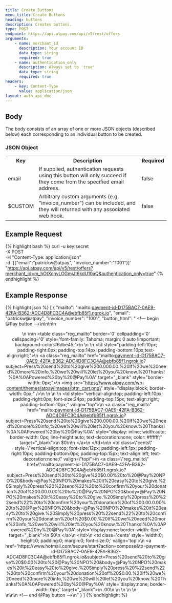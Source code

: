 ```yaml
---
title: Create Buttons
menu_title: Create Buttons
heading: buttons
description: Creates buttons.
type: POST
endpoint: https://api.atpay.com/api/v5/rest/offers
arguments:
    - name: merchant_id
      description: Your account ID
      data_type: string
      required: true
    - name: authentication_only
      description: Always set to 'true'
      data_type: string
      required: true
headers:
    - key: Content-Type
      value: application/json
layout: auth_api_doc
---
```


## Body
The body consists of an array of one or more JSON objects (described below) each corresponding to an individual button to be created.

### JSON Object

<table>
  <tr>
    <th>Key</th>
    <th>Description</th>
    <th>Required</th>
  </tr>
  <tr>
    <td>email</td>
    <td>If supplied, authentication requests using this button will only succeed if they come from the specified email address.</td>
    <td>false</td>
  </tr>
  <tr>
    <td>$CUSTOM</td>
    <td>Arbitrary custom arguments (e.g. "invoice_number") can be included, and they will returned with any associated web hook.</td>
    <td>false</td>
  </tr>  
</table>

## Example Request
{% highlight bash %}
curl -u key:secret \
  -X POST \
  -H "Content-Type: application/json" \
  -d '[{"email":"patrickw@atpay", "invoice_number":"1001"}]' \
  "https://api.atpay.com/api/v5/rest/offers?merchant_id=m_hOtXcnvLOGmjJt6kdU10aQ&authentication_only=true"
{% endhighlight %}

## Example Response
{% highlight json %}
[
  {
    "mailto": "mailto:payment-id-D175BAC7-0AE9-42FA-B362-ADC4D8FC3C4A@ebfb85f1.ngrok.io",
    "email": "patrickw@atpay",
    "invoice_number": "1001",
    "button_html": " <!— begin @Pay button —>\n\n<style>\n  .ExternalClass table.reg_mailto {display:none; display: none !important;}\n\n  .ExternalClass table.out_mailto {display: table; display: table !important; font-size: 18px !important; width: auto !important; height: auto !important;}\n  .ExternalClass table.out_mailto  {font-family: Tahoma; color: #ffffff;  background-color:#6dbe45;}\n\n  .ExternalClass table.out_mailto td.dollar{vertical-align:top !important; padding-right:0px !important; font-size:24px !important;  padding-top:15px !important;  text-align:right !important; padding-bottom:10px !important; padding-left:10px;}\n\n  .ExternalClass table.out_mailto td.cents{vertical-align:top !important; font-size:12px !important; padding-left:1px !important; padding-right:10px !important;  padding-bottom:0px !important; padding-top:15px !important; text-align:left !important; text-decoration:underline !important;}\n\n  .ExternalClass table.out_mailto  td img {display: block !important; height: 32px !important; width: 39px !important;}\n\n  .ExternalClass table.out_mailto  td.cart{width:45px !important; padding-left:10px !important; height:39px !important; text-align:right}\n\n  .ExternalClass table.out_mailto a {display: inline !important; border: 0 !important; width:auto !important; text-decoration:none !important; color:#ffffff !important; line-height:auto !important;}\n</style>\n\n<center>\n    \n\n    <table class=\"reg_mailto\" border='0' cellpadding='0' cellspacing='0' style='font-family: Tahoma; margin: 0 auto !important;  background-color:#6dbe45;'>\n      <tr>\n        \n          <td style=\"padding-left:10px; padding-right:0px; padding-top:14px; padding-bottom:10px;text-align:right;\">\n             <a class=\"reg_mailto\" href=\"mailto:payment-id-D175BAC7-0AE9-42FA-B362-ADC4D8FC3C4A@ebfb85f1.ngrok.io?subject=Press%20send%20to%20give%20$0.00%20to%20@Pay%20NPO%20&body=@Pay%20NPO%20makes%20it%20easy%20to%20give.%20Simply%20press%20%22send%22%20to%20confirm%20your%20donation%20of%20$0.00.%20If%20we%20need%20more%20info,%20we%20will%20let%20you%20know.%20Thanks!%0A%0APowered%20by%20@Pay%0A\" target=\"_blank\" style=\"border-width: 0px;\">\n                <img src=\"https://www.atpay.com/wp-content/themes/atpay/images/bttn_cart.png\" style=\"display:block; border-width: 0px;\" />\n             </a>\n          </td>\n        \n            <td style=\"vertical-align:top; padding-left:10px; padding-right:0px; font-size:24px;  padding-top:15px;  text-align:right; padding-bottom:10px;\" valign=\"top\">\n               <a class=\"reg_mailto\" href=\"mailto:payment-id-D175BAC7-0AE9-42FA-B362-ADC4D8FC3C4A@ebfb85f1.ngrok.io?subject=Press%20send%20to%20give%20$0.00%20to%20@Pay%20NPO%20&body=@Pay%20NPO%20makes%20it%20easy%20to%20give.%20Simply%20press%20%22send%22%20to%20confirm%20your%20donation%20of%20$0.00.%20If%20we%20need%20more%20info,%20we%20will%20let%20you%20know.%20Thanks!%0A%0APowered%20by%20@Pay%0A\" style=\"display: inline; width:auto;  border-width: 0px; line-height:auto; text-decoration:none; color: #ffffff;\" target=\"_blank\">\n               $0\n\n               </a>\n            </td>\n\n            <td class=\"cents\" style=\"vertical-align:top; font-size:12px; padding-left:1px; padding-right:10px;  padding-bottom:0px; padding-top:15px; text-align:left; text-decoration:none;\" valign=\"top\">\n               <a class=\"reg_mailto\" href=\"mailto:payment-id-D175BAC7-0AE9-42FA-B362-ADC4D8FC3C4A@ebfb85f1.ngrok.io?subject=Press%20send%20to%20give%20$0.00%20to%20@Pay%20NPO%20&body=@Pay%20NPO%20makes%20it%20easy%20to%20give.%20Simply%20press%20%22send%22%20to%20confirm%20your%20donation%20of%20$0.00.%20If%20we%20need%20more%20info,%20we%20will%20let%20you%20know.%20Thanks!%0A%0APowered%20by%20@Pay%0A\" style=\"display: inline; border: 0 !important; width:auto; text-decoration:none !important; color:#ffffff; line-height:auto;\"  valign=\"top\" target=\"_blank\">.00</a>\n            </td>\n\n      </tr>\n    </table>\n\n    <table class='out_mailto'  border='0' cellpadding='0' cellspacing='0' style='width:0; height:0; padding:0; margin:0; font-size:0;'>\n      <tr>\n        \n          <td class='cart'>\n              <a href='https://www.hotmail.com/secure/start?action=compose&to=payment-id-D175BAC7-0AE9-42FA-B362-ADC4D8FC3C4A@ebfb85f1.ngrok.io&subject=Press%20send%20to%20give%20$0.00%20to%20@Pay%20NPO%20&body=@Pay%20NPO%20makes%20it%20easy%20to%20give.%20Simply%20press%20%22send%22%20to%20confirm%20your%20donation%20of%20$0.00.%20If%20we%20need%20more%20info,%20we%20will%20let%20you%20know.%20Thanks!%0A%0APowered%20by%20@Pay%0A' style='display:none; border-width: 0px;'  target=\"_blank\">\n              <img src='https://www.atpay.com/wp-content/themes/atpay/images/bttn_cart.png' style='margin: 0px; width:0px; height:0px;  border-width: 0px;'>\n              </a>\n          </td>\n        \n        <td class='dollar' style='width:0; height:0; padding:0; margin:0; font-size:0;' valign='top'>\n          <a href='https://www.hotmail.com/secure/start?action=compose&to=payment-id-D175BAC7-0AE9-42FA-B362-ADC4D8FC3C4A@ebfb85f1.ngrok.io&subject=Press%20send%20to%20give%20$0.00%20to%20@Pay%20NPO%20&body=@Pay%20NPO%20makes%20it%20easy%20to%20give.%20Simply%20press%20%22send%22%20to%20confirm%20your%20donation%20of%20$0.00.%20If%20we%20need%20more%20info,%20we%20will%20let%20you%20know.%20Thanks!%0A%0APowered%20by%20@Pay%0A' style='display:none; border-width: 0px;'  target=\"_blank\">\n            $0\n          </a>\n        </td>\n        <td class='cents' style='width:0; height:0; padding:0; margin:0; font-size:0;' valign='top'>\n        <a href='https://www.hotmail.com/secure/start?action=compose&to=payment-id-D175BAC7-0AE9-42FA-B362-ADC4D8FC3C4A@ebfb85f1.ngrok.io&subject=Press%20send%20to%20give%20$0.00%20to%20@Pay%20NPO%20&body=@Pay%20NPO%20makes%20it%20easy%20to%20give.%20Simply%20press%20%22send%22%20to%20confirm%20your%20donation%20of%20$0.00.%20If%20we%20need%20more%20info,%20we%20will%20let%20you%20know.%20Thanks!%0A%0APowered%20by%20@Pay%0A' style='display:none; border-width: 0px;'  target=\"_blank\">\n          .00\n        </a>\n        </td>\n      </tr>\n    </table>\n</center>\n\n\n <!— end @Pay button —>\n"
  }
]
{% endhighlight %}
